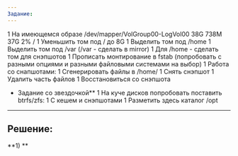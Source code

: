 ```yaml
---
Задание:
---
```


1 На имеющемся образе /dev/mapper/VolGroup00-LogVol00 38G 738M 37G 2% /
1 Уменьшить том под / до 8G
1 Выделить том под /home
1 Выделить том под /var (/var - сделать в mirror)
1 Для /home - сделать том для снэпшотов
1 Прописать монтирование в fstab (попробовать с разными опциями и разными файловыми системами на выбор)
1 Работа со снапшотами:
  1 Сгенерировать файлы в /home/
  1 Снять снэпшот
  1 Удалить часть файлов
  1 Восстановиться со снэпшота

* Задание со звездочкой**
1 На куче дисков попробовать поставить btrfs/zfs:
   1 С кешем и снэпшотами
   1 Разметить здесь каталог /opt

---
Решение:
---

**1) **
